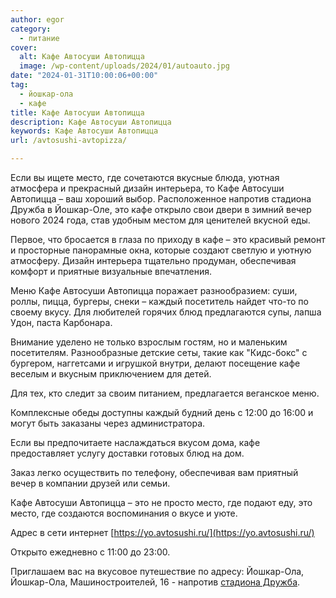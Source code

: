 ```yaml
---
author: egor
category:
  - питание
cover:
  alt: Кафе Автосуши Автопицца
  image: /wp-content/uploads/2024/01/autoauto.jpg
date: "2024-01-31T10:00:06+00:00"
tag:
  - йошкар-ола
  - кафе
title: Кафе Автосуши Автопицца
description: Кафе Автосуши Автопицца
keywords: Кафе Автосуши Автопицца
url: /avtosushi-avtopizza/

---
```

Если вы ищете место, где сочетаются вкусные блюда, уютная атмосфера и прекрасный дизайн интерьера, то Кафе Автосуши Автопицца – ваш хороший выбор. Расположенное напротив стадиона Дружба в Йошкар-Оле, это кафе открыло свои двери в зимний вечер нового 2024 года, став удобным местом для ценителей вкусной еды.

Первое, что бросается в глаза по приходу в кафе – это красивый ремонт и просторные панорамные окна, которые создают светлую и уютную атмосферу. Дизайн интерьера тщательно продуман, обеспечивая комфорт и приятные визуальные впечатления.

Меню Кафе Автосуши Автопицца поражает разнообразием: суши, роллы, пицца, бургеры, снеки – каждый посетитель найдет что-то по своему вкусу. Для любителей горячих блюд предлагаются супы, лапша Удон, паста Карбонара.

Внимание уделено не только взрослым гостям, но и маленьким посетителям. Разнообразные детские сеты, такие как "Кидс-бокс" с бургером, наггетсами и игрушкой внутри, делают посещение кафе веселым и вкусным приключением для детей.

Для тех, кто следит за своим питанием, предлагается веганское меню.

Комплексные обеды доступны каждый будний день с 12:00 до 16:00 и могут быть заказаны через администратора.

Если вы предпочитаете наслаждаться вкусом дома, кафе предоставляет услугу доставки готовых блюд на дом.

Заказ легко осуществить по телефону, обеспечивая вам приятный вечер в компании друзей или семьи.

Кафе Автосуши Автопицца – это не просто место, где подают еду, это место, где создаются воспоминания о вкусе и уюте.

Адрес в сети интернет [https://yo.avtosushi.ru/](https://yo.avtosushi.ru/)

Открыто ежедневно с 11:00 до 23:00.

Приглашаем вас на вкусовое путешествие по адресу: Йошкар-Ола, Йошкар-Ола, Машиностроителей, 16 - напротив [стадиона Дружба](/stadion-druzhba/).
